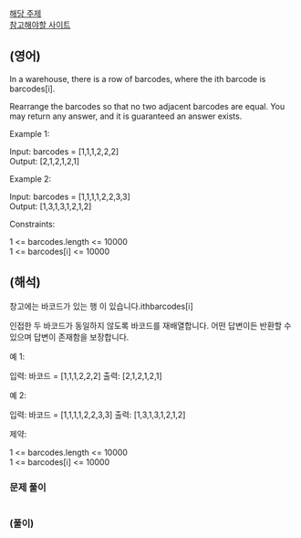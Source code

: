<a href="https://leetcode.com/tag/heap-priority-queue/">해당 주제</a>    
<a href="https://leetcode.com/problems/distant-barcodes/">참고해야할 사이트</a>      

## (영어)
In a warehouse, there is a row of barcodes, where the ith barcode is barcodes[i].

Rearrange the barcodes so that no two adjacent barcodes are equal. You may return any answer, and it is guaranteed an answer exists.

 

Example 1:

Input: barcodes = [1,1,1,2,2,2]  
Output: [2,1,2,1,2,1]

Example 2:  

Input: barcodes = [1,1,1,1,2,2,3,3]  
Output: [1,3,1,3,1,2,1,2]
 

Constraints:  

1 <= barcodes.length <= 10000  
1 <= barcodes[i] <= 10000  

## (해석)
창고에는 바코드가 있는 행 이 있습니다.ithbarcodes[i]

인접한 두 바코드가 동일하지 않도록 바코드를 재배열합니다. 어떤 답변이든 반환할 수 있으며 답변이 존재함을 보장합니다.

 

예 1:  

입력: 바코드 = [1,1,1,2,2,2]
 출력: [2,1,2,1,2,1]
 
예 2:  

입력: 바코드 = [1,1,1,1,2,2,3,3]
 출력: [1,3,1,3,1,2,1,2]
 

제약:  

1 <= barcodes.length <= 10000  
1 <= barcodes[i] <= 10000  

### 문제 풀이
```md
```


### (풀이)
```js
```
